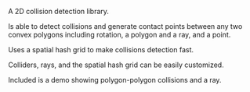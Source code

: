 A 2D collision detection library.

Is able to detect collisions and generate contact points between any two convex polygons including rotation, a polygon and a ray, and a point.

Uses a spatial hash grid to make collisions detection fast.

Colliders, rays, and the spatial hash grid can be easily customized.

Included is a demo showing polygon-polygon collisions and a ray.
